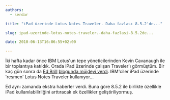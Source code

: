 ```yaml
---
authors:
  - serdar

title: "iPad üzerinde Lotus Notes Traveler. Daha fazlası 8.5.2'de..."

slug: ipad-uzerinde-lotus-notes-traveler.-daha-fazlasi-8.5.2de...

date: 2010-06-13T16:06:55+02:00

---
```


İki hafta kadar önce IBM Lotus'un tepe yöneticilerinden Kevin Cavanaugh ile bir toplantıya katıldık. Orada iPad üzerinde çalışan Traveler'ı görmüştüm. Bir kaç gün sonra da [Ed Brill](http://www.edbrill.com "Ed Brill") [blogunda müjdeyi verdi](http://www.edbrill.com/ebrill/edbrill.nsf/dx/lotus-notes-traveler-on-the-ipad-now-supported). IBM'ciler iPad üzerinde 'resmen' Lotus Notes Traveler kullanıyor...

Ed aynı zamanda ekstra haberler verdi. Buna göre 8.5.2 ile birlikte özellikle iPad kullanılabilirliğini arttıracak ek özellikler geliştiriliyormuş.
